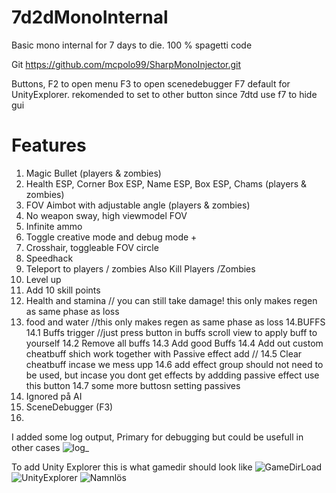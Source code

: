 
# 7d2dMonoInternal
Basic mono internal for 7 days to die. 100 % spagetti code

Git https://github.com/mcpolo99/SharpMonoInjector.git




Buttons, F2 to open menu
F3 to open scenedebugger
F7 default for UnityExplorer. rekomended to set to other button since 7dtd use f7 to hide gui

# Features
1. Magic Bullet (players & zombies)
2. Health ESP, Corner Box ESP, Name ESP, Box ESP, Chams (players & zombies)
3. FOV Aimbot with adjustable angle (players & zombies)
4. No weapon sway, high viewmodel FOV
5. Infinite ammo
6. Toggle creative mode and debug mode +
7. Crosshair, toggleable FOV circle
8. Speedhack
9. Teleport to players / zombies Also Kill Players /Zombies
10. Level up
11. Add 10 skill points
12. Health and stamina  // you can still take damage! this only makes regen as same phase as loss
13. food and water //this only makes regen as same phase as loss
14.BUFFS
    14.1  Buffs trigger //just press button in buffs scroll view to apply buff to yourself
    14.2 Remove all buffs
    14.3 Add good Buffs
    14.4 Add out custom cheatbuff shich work together with Passive effect add //
    14.5 Clear cheatbuff incase we mess upp
    14.6 add effect group should not need to be used, but incase you dont get effects by addding passive effect use this button
    14.7 some more buttosn setting passives  
16. Ignored på AI
17. SceneDebugger (F3)
18. 

I added some log output, Primary for debugging but could be usefull in other cases
![log_](https://github.com/mcpolo99/7d2dMonoInternal/assets/32239939/90c01af9-dbf6-44df-9a82-e5df20f1be37)

To add Unity Explorer this is what gamedir should look like
![GameDirLoad](https://github.com/mcpolo99/7d2dMonoInternal/assets/32239939/2f01e2a5-5aa3-4eac-832c-da4fd7194027)
![UnityExplorer](https://github.com/mcpolo99/7d2dMonoInternal/assets/32239939/653a4c75-4200-4e3f-af7d-a42cce1606d5)
![Namnlös](https://github.com/mcpolo99/7d2dMonoInternal/assets/32239939/3449f9a9-d5e5-42a0-9423-5a4e9168dad4)



